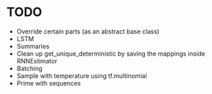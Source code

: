 # TODO
- Override certain parts (as an abstract base class)
- LSTM
- Summaries
- Clean up get_unique_deterministic by saving the mappings inside RNNEstimator
- Batching
- Sample with temperature using tf.multinomial
- Prime with sequences